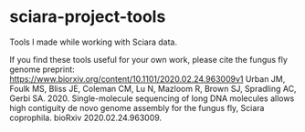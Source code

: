 # sciara-project-tools
Tools I made while working with Sciara data.



If you find these tools useful for your own work, please cite the fungus fly genome preprint:
https://www.biorxiv.org/content/10.1101/2020.02.24.963009v1
Urban JM, Foulk MS, Bliss JE, Coleman CM, Lu N, Mazloom R, Brown SJ, Spradling AC, Gerbi SA. 2020. Single-molecule sequencing of long DNA molecules allows high contiguity de novo genome assembly for the fungus fly, Sciara coprophila. bioRxiv 2020.02.24.963009.

